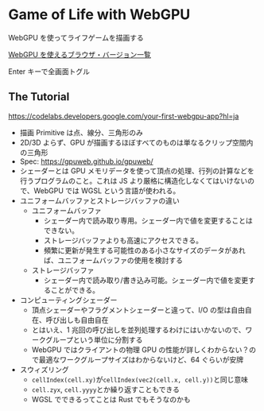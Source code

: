 # Game of Life with WebGPU

WebGPU を使ってライフゲームを描画する

[WebGPU を使えるブラウザ・バージョン一覧](https://developer.mozilla.org/en-US/docs/Web/API/WebGPU_API#browser_compatibility)

Enter キーで全画面トグル

## The Tutorial

https://codelabs.developers.google.com/your-first-webgpu-app?hl=ja

- 描画 Primitive は点、線分、三角形のみ
- 2D/3D よらず、GPU が描画するほぼすべてのものは単なるクリップ空間内の三角形
- Spec: https://gpuweb.github.io/gpuweb/
- シェーダーとは GPU メモリデータを使って頂点の処理、行列の計算などを行うプログラムのこと。これは JS より厳格に構造化しなくてはいけないので、WebGPU では WGSL という言語が使われる。
- ユニフォームバッファとストレージバッファの違い
  - ユニフォームバッファ
    - シェーダー内で読み取り専用。シェーダー内で値を変更することはできない。
    - ストレージバッファよりも高速にアクセスできる。
    - 頻繁に更新が発生する可能性のある小さなサイズのデータがあれば、ユニフォームバッファの使用を検討する
  - ストレージバッファ
    - シェーダー内で読み取り/書き込み可能。シェーダー内で値を変更することができる。
- コンピューティングシェーダー
  - 頂点シェーダーやフラグメントシェーダーと違って、I/O の型は自由自在、呼び出しも自由自在
  - とはいえ、1 兆回の呼び出しを並列処理するわけにはいかないので、ワークグループという単位に分割する
  - WebGPU ではクライアントの物理 GPU の性能が詳しくわからない？ので最適なワークグループサイズはわからないけど、64 ぐらいが安牌
- スウィズリング
  - `cellIndex(cell.xy)`が`cellIndex(vec2(cell.x, cell.y))`と同じ意味
  - `cell.zyx`, `cell.yyyy`とか繰り返すこともできる
  - WGSL でできるってことは Rust でもそうなのかも
